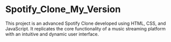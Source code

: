 # Spotify_Clone_My_Version
This project is an advanced Spotify Clone developed using HTML, CSS, and JavaScript. It replicates the core functionality of a music streaming platform with an intuitive and dynamic user interface.
